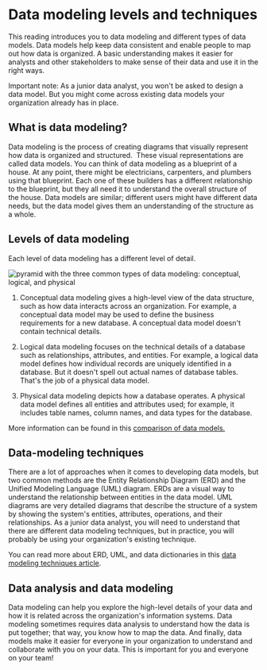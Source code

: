 Data modeling levels and techniques
===================================

This reading introduces you to data modeling and different types of data models. Data models help keep data consistent and enable people to map out how data is organized. A basic understanding makes it easier for analysts and other stakeholders to make sense of their data and use it in the right ways.

Important note: As a junior data analyst, you won't be asked to design a data model. But you might come across existing data models your organization already has in place.

What is data modeling?
----------------------

Data modeling is the process of creating diagrams that visually represent how data is organized and structured.  These visual representations are called data models. You can think of data modeling as a blueprint of a house. At any point, there might be electricians, carpenters, and plumbers using that blueprint. Each one of these builders has a different relationship to the blueprint, but they all need it to understand the overall structure of the house. Data models are similar; different users might have different data needs, but the data model gives them an understanding of the structure as a whole. 

Levels of data modeling
-----------------------

Each level of data modeling has a different level of detail.

![pyramid with the three common types of data modeling: conceptual, logical, and physical](https://d3c33hcgiwev3.cloudfront.net/imageAssetProxy.v1/CFnznQrXRhaZ850K1_YW7w_32345423f15a4115961a22948e080610_Screen-Shot-2021-01-08-at-2.28.52-PM.png?expiry=1641945600000&hmac=Dg0V3WJttYZCggtEQsHPK_YjQC9LtAaj3pSNF5PEMMM)

1.  Conceptual data modeling gives a high-level view of the data structure, such as how data interacts across an organization. For example, a conceptual data model may be used to define the business requirements for a new database. A conceptual data model doesn't contain technical details.

2.  Logical data modeling focuses on the technical details of a database such as relationships, attributes, and entities. For example, a logical data model defines how individual records are uniquely identified in a database. But it doesn't spell out actual names of database tables. That's the job of a physical data model.

3.  Physical data modeling depicts how a database operates. A physical data model defines all entities and attributes used; for example, it includes table names, column names, and data types for the database.

More information can be found in this [comparison of data models​.](https://www.1keydata.com/datawarehousing/data-modeling-levels.html "comparison of data models")

Data-modeling techniques
------------------------

There are a lot of approaches when it comes to developing data models, but two common methods are the Entity Relationship Diagram (ERD) and the Unified Modeling Language (UML) diagram. ERDs are a visual way to understand the relationship between entities in the data model. UML diagrams are very detailed diagrams that describe the structure of a system by showing the system's entities, attributes, operations, and their relationships. As a junior data analyst, you will need to understand that there are different data modeling techniques, but in practice, you will probably be using your organization's existing technique. 

You can read more about ERD, UML, and data dictionaries in this [data modeling techniques article](https://dataedo.com/blog/basic-data-modeling-techniques "data modeling techniques article").

Data analysis and data modeling
-------------------------------

Data modeling can help you explore the high-level details of your data and how it is related across the organization's information systems. Data modeling sometimes requires data analysis to understand how the data is put together; that way, you know how to map the data. And finally, data models make it easier for everyone in your organization to understand and collaborate with you on your data. This is important for you and everyone on your team!